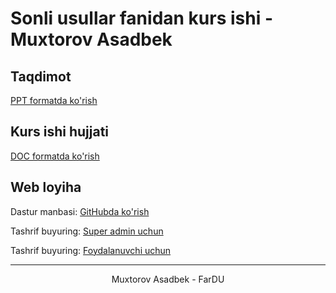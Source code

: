 # Sonli usullar fanidan kurs ishi - Muxtorov Asadbek

## Taqdimot
[PPT formatda ko'rish](https://docs.google.com/presentation/d/11ldbi3Ym8sSR7E-ZBAGRdKlECi-oixTM/edit#slide=id.p13)

## Kurs ishi hujjati
[DOC formatda ko'rish]((https://docs.google.com/document/d/1MuHPi70wf-Jqe2wrN_3wdADj9bO62tmD/edit))

## Web loyiha

Dastur manbasi: [GitHubda ko'rish](https://github.com/bekmuxtorov/for_coursework_numerical.git)

Tashrif buyuring: [Super admin uchun](https://krilovmethod.pythonanywhere.com/admin/)

Tashrif buyuring: [Foydalanuvchi uchun](https://krilovmethod.pythonanywhere.com/)

<hr/>

<center>
    Muxtorov Asadbek - FarDU
</center>
